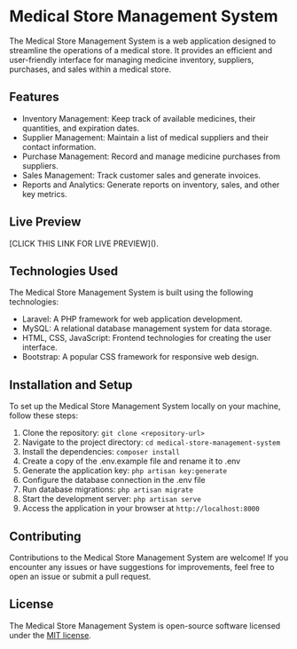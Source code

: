 # Medical Store Management System

The Medical Store Management System is a web application designed to streamline the operations of a medical store. It provides an efficient and user-friendly interface for managing medicine inventory, suppliers, purchases, and sales within a medical store.

## Features

- Inventory Management: Keep track of available medicines, their quantities, and expiration dates.
- Supplier Management: Maintain a list of medical suppliers and their contact information.
- Purchase Management: Record and manage medicine purchases from suppliers.
- Sales Management: Track customer sales and generate invoices.
- Reports and Analytics: Generate reports on inventory, sales, and other key metrics.

## Live Preview

[CLICK THIS LINK FOR LIVE PREVIEW]([<insert live preview link>](https://medical-store.omwise.xyz/login)).

## Technologies Used

The Medical Store Management System is built using the following technologies:

- Laravel: A PHP framework for web application development.
- MySQL: A relational database management system for data storage.
- HTML, CSS, JavaScript: Frontend technologies for creating the user interface.
- Bootstrap: A popular CSS framework for responsive web design.

## Installation and Setup

To set up the Medical Store Management System locally on your machine, follow these steps:

1. Clone the repository: `git clone <repository-url>`
2. Navigate to the project directory: `cd medical-store-management-system`
3. Install the dependencies: `composer install`
4. Create a copy of the .env.example file and rename it to .env
5. Generate the application key: `php artisan key:generate`
6. Configure the database connection in the .env file
7. Run database migrations: `php artisan migrate`
8. Start the development server: `php artisan serve`
9. Access the application in your browser at `http://localhost:8000`

## Contributing

Contributions to the Medical Store Management System are welcome! If you encounter any issues or have suggestions for improvements, feel free to open an issue or submit a pull request.

## License

The Medical Store Management System is open-source software licensed under the [MIT license](https://opensource.org/licenses/MIT).

